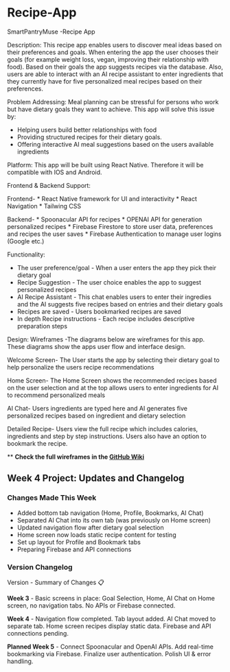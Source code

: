 # Recipe-App
SmartPantryMuse -Recipe App

Description: This recipe app enables users to discover meal ideas based on their preferences and goals. When entering the app the user chooses their goals (for example weight loss, vegan, improving their relationship with food). Based on their goals the app suggests recipes via the database. Also, users are able to interact with an AI recipe assistant to enter ingredients that they currently have for five personalized meal recipes based on their preferences.

Problem Addressing: Meal planning can be stressful for persons who work but have dietary goals they want to achieve. This app will solve this issue by:
* Helping users build better relationships with food
* Providing structured recipes for their dietary goals.
* Offering interactive AI meal suggestions based on the users available ingredients 

Platform: This app will be built using React Native. Therefore it will be compatible with IOS and Android.

Frontend & Backend Support:

Frontend- * React Native framework for UI and interactivity
          * React Navigation
          * Tailwing CSS
          
Backend-  * Spoonacular API for recipes
          * OPENAI API for generation personalized recipes
          * Firebase Firestore to store user data, preferences and recipes the user saves
          * Firebase Authentication to manage user logins (Google etc.)

Functionality:
* The user preference/goal - When a user enters the app they pick their dietary goal
* Recipe Suggestion - The user choice enables the app to suggest personalized recipes
* AI Recipe Assistant - This chat enables users to enter their ingredies and the AI suggests five recipes based on entries and their dietary goals
* Recipes are saved - Users bookmarked recipes are saved
* In depth Recipe instructions - Each recipe includes descriptive preparation steps

Design:
Wireframes
-The diagrams below are wireframes for this app. These diagrams show the apps user flow and interface design. 

Welcome Screen- The User starts the app by selecting their dietary goal to help personalize the users recipe recommendations

Home Screen- The Home Screen shows the recommended recipes based on the user selection and at the top allows users to enter ingredients for AI to recommend personalized meals

AI Chat- Users ingredients are typed here and AI generates five personalized recipes based on ingredient and dietary selection

Detailed Recipe- Users view the full recipe which includes calories, ingredients and step by step instructions. Users also have an option to bookmark the recipe.

** **Check the full wireframes in the [GitHub Wiki](https://github.com/petera-major/Recipe-App/wiki)**  


## Week 4 Project: Updates and Changelog

### Changes Made This Week
- Added bottom tab navigation (Home, Profile, Bookmarks, AI Chat)
- Separated AI Chat into its own tab (was previously on Home screen)
- Updated navigation flow after dietary goal selection
- Home screen now loads static recipe content for testing
- Set up layout for Profile and Bookmark tabs
- Preparing Firebase and API connections

### Version Changelog

Version - Summary of Changes 📋

**Week 3** - Basic screens in place: Goal Selection, Home, AI Chat on Home screen, no navigation tabs. No APIs or Firebase connected. 

**Week 4** - Navigation flow completed. Tab layout added. AI Chat moved to separate tab. Home screen recipes display static data. Firebase and API connections pending. 

**Planned Week 5** - Connect Spoonacular and OpenAI APIs. Add real-time bookmarking via Firebase. Finalize user authentication. Polish UI & error handling.
